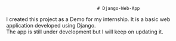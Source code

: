                                       # Django-Web-App
I created this project as a Demo for my internship. It is a basic web application developed using Django.<br >
The app is still under development but I will keep on updating it. 
